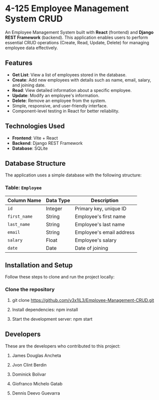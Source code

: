 # 4-125 Employee Management System CRUD

An Employee Management System built with **React** (frontend) and **Django REST Framework** (backend). This application enables users to perform essential CRUD operations (Create, Read, Update, Delete) for managing employee data effectively.

## Features

- **Get List**: View a list of employees stored in the database.
- **Create**: Add new employees with details such as name, email, salary, and joining date.
- **Read**: View detailed information about a specific employee.
- **Update**: Modify an employee's information.
- **Delete**: Remove an employee from the system.
- Simple, responsive, and user-friendly interface.
- Component-level testing in React for better reliability.

## Technologies Used

- **Frontend**: Vite + React
- **Backend**: Django REST Framework
- **Database**: SQLite

## Database Structure

The application uses a simple database with the following structure:

### Table: `Employee`

| Column Name  | Data Type | Description              |
| ------------ | --------- | ------------------------ |
| `id`         | Integer   | Primary key, unique ID   |
| `first_name` | String    | Employee's first name    |
| `last_name`  | String    | Employee's last name     |
| `email`      | String    | Employee's email address |
| `salary`     | Float     | Employee's salary        |
| `date`       | Date      | Date of joining          |

## Installation and Setup

Follow these steps to clone and run the project locally:

### Clone the repository

1. git clone https://github.com/v3x1lL3/Employee-Management-CRUD.git

2. Install dependencies: npm install

3. Start the development server: npm start

## Developers

These are the developers who contributed to this project:

1. James Douglas Ancheta

2. Jvon Clint Berdin

3. Dominick Bolivar

4. Giofranco Michelo Gatab

5. Dennis Deevo Guevarra
